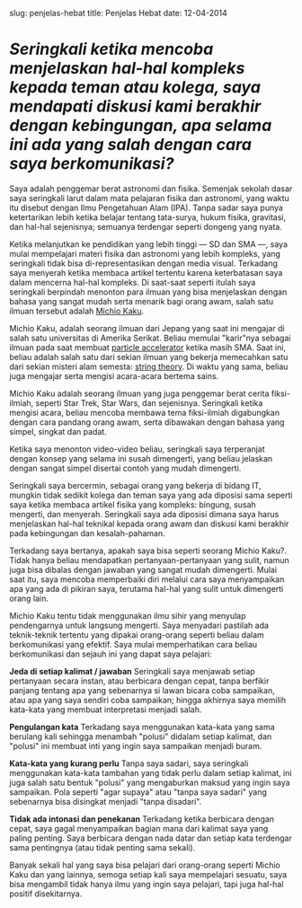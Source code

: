 slug: penjelas-hebat
title: Penjelas Hebat
date: 12-04-2014

# _Seringkali ketika mencoba menjelaskan hal-hal kompleks kepada teman atau kolega, saya mendapati diskusi kami berakhir dengan kebingungan, apa selama ini ada yang salah dengan cara saya berkomunikasi?_

Saya adalah penggemar berat astronomi dan fisika. Semenjak sekolah dasar saya seringkali larut dalam mata pelajaran fisika dan astronomi, yang waktu itu disebut dengan Ilmu Pengetahuan Alam (IPA). Tanpa sadar saya punya ketertarikan lebih ketika belajar tentang tata-surya, hukum fisika, gravitasi, dan hal-hal sejenisnya; semuanya terdengar seperti dongeng yang nyata.

Ketika melanjutkan ke pendidikan yang lebih tinggi — SD dan SMA —, saya mulai mempelajari materi fisika dan astronomi yang lebih kompleks, yang seringkali tidak bisa di-representasikan dengan media visual. Terkadang saya menyerah ketika membaca artikel tertentu karena keterbatasan saya dalam mencerna hal-hal kompleks. Di saat-saat seperti itulah saya seringkali berpindah menonton para ilmuan yang bisa menjelaskan dengan bahasa yang sangat mudah serta menarik bagi orang awam, salah satu ilmuan tersebut adalah [Michio Kaku](http://en.wikipedia.org/wiki/Michio_Kaku).

Michio Kaku, adalah seorang ilmuan dari Jepang yang saat ini mengajar di salah satu universitas di Amerika Serikat. Beliau memulai "karir"nya sebagai ilmuan pada saat membuat [particle accelerator](http://en.wikipedia.org/wiki/Particle_accelerator) ketika masih SMA. Saat ini, beliau adalah salah satu dari sekian ilmuan yang bekerja memecahkan satu dari sekian misteri alam semesta: [string theory](http://en.wikipedia.org/wiki/String_theory). Di waktu yang sama, beliau juga mengajar serta mengisi acara-acara bertema sains.

Michio Kaku adalah seorang ilmuan yang juga penggemar berat cerita fiksi-ilmiah, seperti Star Trek, Star Wars, dan sejenisnya. Seringkali ketika mengisi acara, beliau mencoba membawa tema fiksi-ilmiah digabungkan dengan cara pandang orang awam, serta dibawakan dengan bahasa yang simpel, singkat dan padat.

Ketika saya menonton video-video beliau, seringkali saya terperanjat dengan konsep yang selama ini susah dimengerti, yang beliau jelaskan dengan sangat simpel disertai contoh yang mudah dimengerti.

Seringkali saya bercermin, sebagai orang yang bekerja di bidang IT, mungkin tidak sedikit kolega dan teman saya yang ada diposisi sama seperti saya ketika membaca artikel fisika yang kompleks: bingung, susah mengerti, dan menyerah. Seringkali saya ada diposisi dimana saya harus menjelaskan hal-hal teknikal kepada orang awam dan diskusi kami berakhir pada kebingungan dan kesalah-pahaman.

Terkadang saya bertanya, apakah saya bisa seperti seorang Michio Kaku?. Tidak hanya beliau mendapatkan pertanyaan-pertanyaan yang sulit, namun juga bisa dibalas dengan jawaban yang sangat mudah dimengerti. Mulai saat itu, saya mencoba memperbaiki diri melalui cara saya menyampaikan apa yang ada di pikiran saya, terutama hal-hal yang sulit untuk dimengerti orang lain.

Michio Kaku tentu tidak menggunakan ilmu sihir yang menyulap pendengarnya untuk langsung mengerti. Saya menyadari pastilah ada teknik-teknik tertentu yang dipakai orang-orang seperti beliau dalam berkomunikasi yang efektif. Saya mulai memperhatikan cara beliau berkomunikasi dan sejauh ini yang dapat saya pelajari:

**Jeda di setiap kalimat / jawaban**
Seringkali saya menjawab setiap pertanyaan secara instan, atau berbicara dengan cepat, tanpa berfikir panjang tentang apa yang sebenarnya si lawan bicara coba sampaikan, atau apa yang saya sendiri coba sampaikan; hingga akhirnya saya memilih kata-kata yang membuat interpretasi menjadi salah.

**Pengulangan kata**
Terkadang saya menggunakan kata-kata yang sama berulang kali sehingga menambah "polusi" didalam setiap kalimat, dan "polusi" ini membuat inti yang ingin saya sampaikan menjadi buram.

**Kata-kata yang kurang perlu**
Tanpa saya sadari, saya seringkali menggunakan kata-kata tambahan yang tidak perlu dalam setiap kalimat, ini juga salah satu bentuk "polusi" yang mengaburkan maksud yang ingin saya sampaikan. Pola seperti "agar supaya" atau "tanpa saya sadari" yang sebenarnya bisa disingkat menjadi "tanpa disadari".

**Tidak ada intonasi dan penekanan**
Terkadang ketika berbicara dengan cepat, saya gagal menyampaikan bagian mana dari kalimat saya yang paling penting. Saya berbicara dengan nada datar dan setiap kata terdengar sama pentingnya (atau tidak penting sama sekali).

Banyak sekali hal yang saya bisa pelajari dari orang-orang seperti Michio Kaku dan yang lainnya, semoga setiap kali saya mempelajari sesuatu, saya bisa mengambil tidak hanya ilmu yang ingin saya pelajari, tapi juga hal-hal positif disekitarnya.